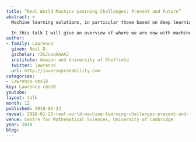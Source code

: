 ```yaml
---
title: “Real World Machine Learning Challenges: Present and Future”
abstract: >
  Machine learning solutions, in particular those based on deep learning methods, form an underpinning of the current revolution in “artificial intelligence” that has dominated popular press headlines and is having a significant influence on the wider tech agenda.

  In this talk I will give an overview of where we are now with machine learning solutions, and what challenges we face both in the near and far future. These include practical application of existing algorithms in the face of the need to explain decision making, mechanisms for improving the quality and availability of data, dealing with large unstructured datasets.
author:
- family: Lawrence
  given: Neil D.
  gscholar: r3SJcvoAAAAJ
  institute: Amazon and University of Sheffield
  twitter: lawrennd
  url: http://inverseprobability.com
categories:
- Lawrence-cms18
key: Lawrence-cms18
youtube:
layout: talk
month: 12
published: 2018-01-23
reveal: 2018-01-23-real-world-machine-learning-challenges-present-and-future.slides.html
venue: Centre for Mathematical Sciences, University of Cambridge
year: 2018
blog: 
---
```



